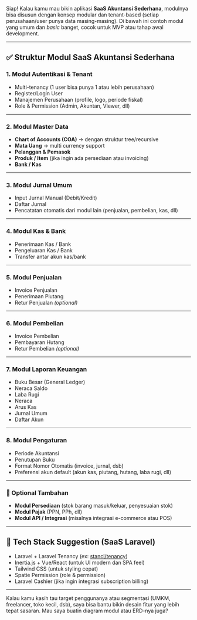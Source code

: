 Siap! Kalau kamu mau bikin aplikasi **SaaS Akuntansi Sederhana**, modulnya bisa disusun dengan konsep modular dan tenant-based (setiap perusahaan/user punya data masing-masing). Di bawah ini contoh modul yang umum dan *basic* banget, cocok untuk MVP atau tahap awal development.

---

## ✅ **Struktur Modul SaaS Akuntansi Sederhana**

### 1. **Modul Autentikasi & Tenant**
- Multi-tenancy (1 user bisa punya 1 atau lebih perusahaan)
- Register/Login User
- Manajemen Perusahaan (profile, logo, periode fiskal)
- Role & Permission (Admin, Akuntan, Viewer, dll)

---

### 2. **Modul Master Data**
- **Chart of Accounts (COA)** → dengan struktur tree/recursive
- **Mata Uang** → multi currency support
- **Pelanggan & Pemasok**
- **Produk / Item** (jika ingin ada persediaan atau invoicing)
- **Bank / Kas**

---

### 3. **Modul Jurnal Umum**
- Input Jurnal Manual (Debit/Kredit)
- Daftar Jurnal
- Pencatatan otomatis dari modul lain (penjualan, pembelian, kas, dll)

---

### 4. **Modul Kas & Bank**
- Penerimaan Kas / Bank
- Pengeluaran Kas / Bank
- Transfer antar akun kas/bank

---

### 5. **Modul Penjualan**
- Invoice Penjualan
- Penerimaan Piutang
- Retur Penjualan *(optional)*

---

### 6. **Modul Pembelian**
- Invoice Pembelian
- Pembayaran Hutang
- Retur Pembelian *(optional)*

---

### 7. **Modul Laporan Keuangan**
- Buku Besar (General Ledger)
- Neraca Saldo
- Laba Rugi
- Neraca
- Arus Kas
- Jurnal Umum
- Daftar Akun

---

### 8. **Modul Pengaturan**
- Periode Akuntansi
- Penutupan Buku
- Format Nomor Otomatis (invoice, jurnal, dsb)
- Preferensi akun default (akun kas, piutang, hutang, laba rugi, dll)

---

### 🔑 Optional Tambahan
- **Modul Persediaan** (stok barang masuk/keluar, penyesuaian stok)
- **Modul Pajak** (PPN, PPh, dll)
- **Modul API / Integrasi** (misalnya integrasi e-commerce atau POS)

---

## 🧩 Tech Stack Suggestion (SaaS Laravel)
- Laravel + Laravel Tenancy (ex: [stancl/tenancy](https://github.com/stancl/tenancy))
- Inertia.js + Vue/React (untuk UI modern dan SPA feel)
- Tailwind CSS (untuk styling cepat)
- Spatie Permission (role & permission)
- Laravel Cashier (jika ingin integrasi subscription billing)

---

Kalau kamu kasih tau target penggunanya atau segmentasi (UMKM, freelancer, toko kecil, dsb), saya bisa bantu bikin desain fitur yang lebih tepat sasaran. Mau saya buatin diagram modul atau ERD-nya juga?
